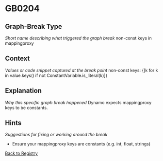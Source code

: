 # GB0204

## Graph-Break Type
*Short name describing what triggered the graph break*
non-const keys in mappingproxy

## Context
*Values or code snippet captured at the break point*
non-const keys: {[k for k in value.keys() if not ConstantVariable.is_literal(k)]}

## Explanation
*Why this specific graph break happened*
Dynamo expects mappingproxy keys to be constants.

## Hints
*Suggestions for fixing or working around the break*
- Ensure your mappingproxy keys are constants (e.g. int, float, strings)



[Back to Registry](../index.md)
